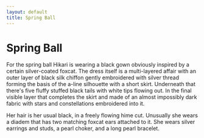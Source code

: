 ```yaml
---
layout: default
title: Spring Ball
---
```


# Spring Ball #

For the spring ball Hikari is wearing a black gown obviously inspired by a certain silver-coated foxcat. The dress itself is a multi-layered affair with an outer layer of black silk chiffon gently embroidered with silver thread forming the basis of the a-line silhouette with a short skirt. Underneath that there's five fluffy stuffed black tails with white tips flowing out. In the final visible layer that completes the skirt and made of an almost impossibly dark fabric with stars and constellations embroidered into it.

Her hair is her usual black, in a freely flowing hime cut. Unusually she wears a diadem that has two matching foxcat ears attached to it. She wears silver earrings and studs, a pearl choker, and a long pearl bracelet.